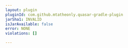 ```yaml
---
layout: plugin
pluginId: com.github.mtatheonly.quasar-gradle-plugin
jarSha1: INVALID
isJarAvailable: false
error: NONE
violations: []

---
```

